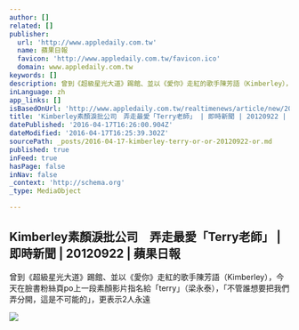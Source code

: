 ```yaml
---
author: []
related: []
publisher:
  url: 'http://www.appledaily.com.tw'
  name: 蘋果日報
  favicon: 'http://www.appledaily.com.tw/favicon.ico'
  domain: www.appledaily.com.tw
keywords: []
description: 曾到《超級星光大道》踢館、並以《愛你》走紅的歌手陳芳語（Kimberley），今天在臉書粉絲頁po上一段素顏影片指名給「terry」（梁永泰），「不管誰想要把我們弄分開，這是不可能的」，更表示2人永遠
inLanguage: zh
app_links: []
isBasedOnUrl: 'http://www.appledaily.com.tw/realtimenews/article/new/20120922/143664/'
title: 'Kimberley素顏淚批公司　弄走最愛「Terry老師」 | 即時新聞 | 20120922 | 蘋果日報'
datePublished: '2016-04-17T16:26:00.904Z'
dateModified: '2016-04-17T16:25:39.302Z'
sourcePath: _posts/2016-04-17-kimberley-terry-or-or-20120922-or.md
published: true
inFeed: true
hasPage: false
inNav: false
_context: 'http://schema.org'
_type: MediaObject

---
```

<article style=""><h1>Kimberley素顏淚批公司　弄走最愛「Terry老師」 | 即時新聞 | 20120922 | 蘋果日報</h1><p>曾到《超級星光大道》踢館、並以《愛你》走紅的歌手陳芳語（Kimberley），今天在臉書粉絲頁po上一段素顏影片指名給「terry」（梁永泰），「不管誰想要把我們弄分開，這是不可能的」，更表示2人永遠</p><img src="http://twimg.edgesuite.net/images/ReNews/20120922/640_108c2ff94548b711fa2ac6708ad2b202.JPG" /></article>